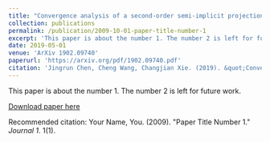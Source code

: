 ```yaml
---
title: "Convergence analysis of a second-order semi-implicit projection method for Landau-Lifshitz equation"
collection: publications
permalink: /publication/2009-10-01-paper-title-number-1
excerpt: 'This paper is about the number 1. The number 2 is left for future work.'
date: 2019-05-01
venue: 'ArXiv 1902.09740'
paperurl: 'https://arxiv.org/pdf/1902.09740.pdf'
citation: 'Jingrun Chen, Cheng Wang, Changjian Xie. (2019). &quot;Convergence analysis of a second-order semi-implicit projection method for Landau-Lifshitz equation.&quot; <i>Journal 1</i>. 1(1).'
---
```

This paper is about the number 1. The number 2 is left for future work.

[Download paper here](https://arxiv.org/pdf/1902.09740.pdf)

Recommended citation: Your Name, You. (2009). "Paper Title Number 1." <i>Journal 1</i>. 1(1).